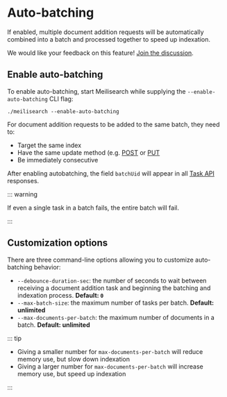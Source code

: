# Auto-batching

If enabled, multiple document addition requests will be automatically combined into a batch and processed together to speed up indexation.

We would like your feedback on this feature! [Join the discussion](https://github.com/meilisearch/meilisearch/discussions/2070).

## Enable auto-batching

To enable auto-batching, start Meilisearch while supplying the `--enable-auto-batching` CLI flag:

```
./meilisearch --enable-auto-batching
```

For document addition requests to be added to the same batch, they need to:

- Target the same index
- Have the same update method (e.g. [POST](/reference/api/documents.md#add-or-replace-documents) or [PUT](/reference/api/documents.md#add-or-update-documents)
- Be immediately consecutive

After enabling autobatching, the field `batchUid` will appear in all [Task API](/reference/api/tasks.md) responses.

::: warning

If even a single task in a batch fails, the entire batch will fail.

:::

## Customization options

There are three command-line options allowing you to customize auto-batching behavior:

- `--debounce-duration-sec`: the number of seconds to wait between receiving a document addition task and beginning the batching and indexation process. **Default: `0`**
- `--max-batch-size`: the maximum number of tasks per batch. **Default: unlimited**
- `--max-documents-per-batch`: the maximum number of documents in a batch. **Default: unlimited**

::: tip

- Giving a smaller number for `max-documents-per-batch` will reduce memory use, but slow down indexation
- Giving a larger number for `max-documents-per-batch` will increase memory use, but speed up indexation

:::

